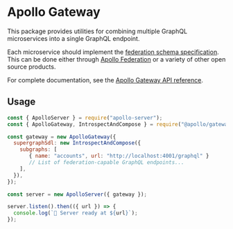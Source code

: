 # Apollo Gateway

This package provides utilities for combining multiple GraphQL microservices into a single GraphQL endpoint.

Each microservice should implement the [federation schema specification](https://www.apollographql.com/docs/apollo-server/federation/federation-spec/). This can be done either through [Apollo Federation](https://github.com/apollographql/federation/tree/HEAD/federation-js) or a variety of other open source products.

For complete documentation, see the [Apollo Gateway API reference](https://www.apollographql.com/docs/apollo-server/api/apollo-gateway/).

## Usage

```js
const { ApolloServer } = require("apollo-server");
const { ApolloGateway, IntrospectAndCompose } = require("@apollo/gateway");

const gateway = new ApolloGateway({
  supergraphSdl: new IntrospectAndCompose({
    subgraphs: [
       { name: "accounts", url: "http://localhost:4001/graphql" }
       // List of federation-capable GraphQL endpoints...
    ],
  }),
});

const server = new ApolloServer({ gateway });

server.listen().then(({ url }) => {
  console.log(`🚀 Server ready at ${url}`);
});
```

